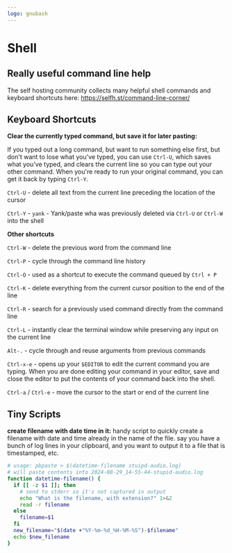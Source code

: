 ```yaml
---
logo: gnubash
---
```

# Shell

## Really useful command line help
The self hosting community collects many helpful shell commands and keyboard shortcuts here: https://selfh.st/command-line-corner/

## Keyboard Shortcuts

**Clear the currently typed command, but save it for later pasting:** 

If you typed out a long command, but want to run something else first, but don't want to lose what you've typed, you can use `Ctrl-U`, which saves what you've typed, and clears the current line so you can type out your other command. When you're ready to run your original command, you can get it back by typing `Ctrl-Y`.

`Ctrl-U` - delete all text from the current line preceding the location of the cursor

`Ctrl-Y` - `yank` - Yank/paste wha was previously deleted via `Ctrl-U` or `Ctrl-W` into the shell

**Other shortcuts**

`Ctrl-W` - delete the previous word from the command line

`Ctrl-P` - cycle through the command line history

`Ctrl-O` - used as a shortcut to execute the command queued by `Ctrl + P`

`Ctrl-K` - delete everything from the current cursor position to the end of the line

`Ctrl-R` - search for a previously used command directly from the command line

`Ctrl-L` - instantly clear the terminal window while preserving any input on the current line

`Alt-.` - cycle through and reuse arguments from previous commands

`Ctrl-x-e` - opens up your `$EDITOR` to edit the current command you are typing. When you are done editing your command in your editor, save and close the editor to put the contents of your command back into the shell.

`Ctrl-a` / `Ctrl-e` - move the cursor to the start or end of the current line

## Tiny Scripts

**create filename with date time in it:** 
handy script to quickly create a filename with date and time already in the name of the file.
say you have a bunch of log lines in your clipboard, and you want to output it to a file that is timestamped, etc.

```sh
# usage: pbpaste > $(datetime-filename stuipd-audio.log)
# will paste contents into 2024-08-29_14-55-44-stupid-audio.log
function datetime-filename() {
  if [[ -z $1 ]]; then
    # send to stderr so it's not captured in output
    echo "What is the filename, with extension?" 1>&2
    read -r filename
  else
    filename=$1
  fi
  new_filename="$(date +"%Y-%m-%d_%H-%M-%S")-$filename"
  echo $new_filename
}
```
